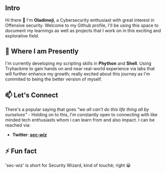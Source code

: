 ## Intro
Hi there 👋 I'm __Oladimeji__, a Cybersecurity enthusiast with great interest in Offensive security. Welcome to my Github profile, I'll be using this space to document my learnings as well as projects that I work on in this exciting and explorative field.

## 🌱 Where I am Presently
I'm currently developing my scripting skills in __Phython__ and __Shell__. Using Tryhackme to gain hands on and near real-world experience via labs that will further enhance my growth; really excited about this journey as I'm commited to being the better version of myself.

## 📫 Let's Connect
There's a popular saying that goes *"we all can't do this life thing all by ourselves"* - Holding on to this, I'm constantly open to connecting with like minded tech enthusiasts whom i can learn from and also impact. I can be reached via:

- **Twitter**: ***[sec-wiz](https://twitter.com/bydimeji)***

## ⚡ Fun fact
'sec-wiz' is short for Security Wizard, kind of touchè; right 😀



<!--
**sec-wiz/sec-wiz** is a ✨ _special_ ✨ repository because its `README.md` (this file) appears on your GitHub profile.

Here are some ideas to get you started:

- 🔭 I’m currently working on ...
- 🌱 I’m currently learning ...
- 👯 I’m looking to collaborate on ...
- 🤔 I’m looking for help with ...
- 💬 Ask me about ...
- 📫 How to reach me: ...
- 😄 Pronouns: ...
- ⚡ Fun fact: ...
-->
